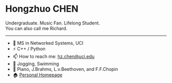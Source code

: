# Hongzhuo CHEN

Undergraduate. Music Fan. Lifelong Student.\
You can also call me Richard.
***

- 🍻 MS in Networked Systems, UCI
- ⚡ C++ / Python
- 📫 How to reach me: hz.chen@uci.edu
- 🏃‍ Jogging, Swimming
- 🎵 Piano, J.Brahms, L.v.Beethoven, and F.F.Chopin
- 🏠 [Personal Homepage](https://richardchen714.github.io/)
